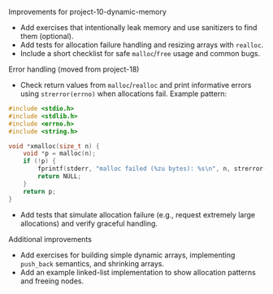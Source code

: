 Improvements for project-10-dynamic-memory

- Add exercises that intentionally leak memory and use sanitizers to find them (optional).
- Add tests for allocation failure handling and resizing arrays with `realloc`.
- Include a short checklist for safe `malloc`/`free` usage and common bugs.

Error handling (moved from project-18)

- Check return values from `malloc`/`realloc` and print informative errors using `strerror(errno)` when allocations fail. Example pattern:

```c
#include <stdio.h>
#include <stdlib.h>
#include <errno.h>
#include <string.h>

void *xmalloc(size_t n) {
	void *p = malloc(n);
	if (!p) {
		fprintf(stderr, "malloc failed (%zu bytes): %s\n", n, strerror(errno));
		return NULL;
	}
	return p;
}
```

- Add tests that simulate allocation failure (e.g., request extremely large allocations) and verify graceful handling.

Additional improvements

- Add exercises for building simple dynamic arrays, implementing `push_back` semantics, and shrinking arrays.
- Add an example linked-list implementation to show allocation patterns and freeing nodes.
